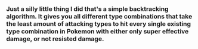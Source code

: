 ### Just a silly little thing I did that's a simple backtracking algorithm. It gives you all different type combinations that take the least amount of attacking types to hit every single existing type combination in Pokemon with either only super effective damage, or not resisted damage.